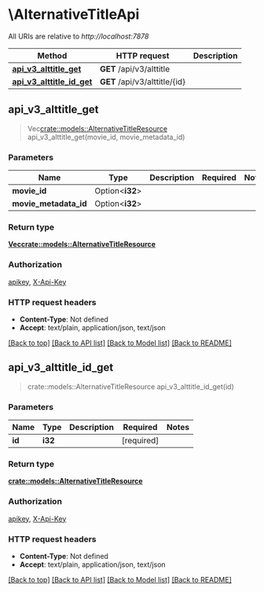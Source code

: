 # \AlternativeTitleApi

All URIs are relative to *http://localhost:7878*

Method | HTTP request | Description
------------- | ------------- | -------------
[**api_v3_alttitle_get**](AlternativeTitleApi.md#api_v3_alttitle_get) | **GET** /api/v3/alttitle | 
[**api_v3_alttitle_id_get**](AlternativeTitleApi.md#api_v3_alttitle_id_get) | **GET** /api/v3/alttitle/{id} | 



## api_v3_alttitle_get

> Vec<crate::models::AlternativeTitleResource> api_v3_alttitle_get(movie_id, movie_metadata_id)


### Parameters


Name | Type | Description  | Required | Notes
------------- | ------------- | ------------- | ------------- | -------------
**movie_id** | Option<**i32**> |  |  |
**movie_metadata_id** | Option<**i32**> |  |  |

### Return type

[**Vec<crate::models::AlternativeTitleResource>**](AlternativeTitleResource.md)

### Authorization

[apikey](../README.md#apikey), [X-Api-Key](../README.md#X-Api-Key)

### HTTP request headers

- **Content-Type**: Not defined
- **Accept**: text/plain, application/json, text/json

[[Back to top]](#) [[Back to API list]](../README.md#documentation-for-api-endpoints) [[Back to Model list]](../README.md#documentation-for-models) [[Back to README]](../README.md)


## api_v3_alttitle_id_get

> crate::models::AlternativeTitleResource api_v3_alttitle_id_get(id)


### Parameters


Name | Type | Description  | Required | Notes
------------- | ------------- | ------------- | ------------- | -------------
**id** | **i32** |  | [required] |

### Return type

[**crate::models::AlternativeTitleResource**](AlternativeTitleResource.md)

### Authorization

[apikey](../README.md#apikey), [X-Api-Key](../README.md#X-Api-Key)

### HTTP request headers

- **Content-Type**: Not defined
- **Accept**: text/plain, application/json, text/json

[[Back to top]](#) [[Back to API list]](../README.md#documentation-for-api-endpoints) [[Back to Model list]](../README.md#documentation-for-models) [[Back to README]](../README.md)

